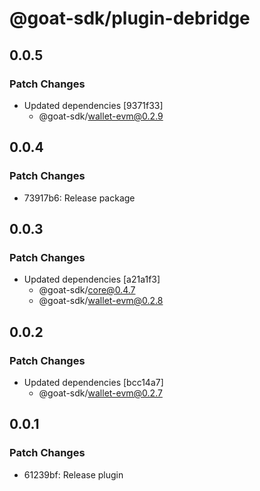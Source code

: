 # @goat-sdk/plugin-debridge

## 0.0.5

### Patch Changes

- Updated dependencies [9371f33]
  - @goat-sdk/wallet-evm@0.2.9

## 0.0.4

### Patch Changes

- 73917b6: Release package

## 0.0.3

### Patch Changes

- Updated dependencies [a21a1f3]
  - @goat-sdk/core@0.4.7
  - @goat-sdk/wallet-evm@0.2.8

## 0.0.2

### Patch Changes

- Updated dependencies [bcc14a7]
  - @goat-sdk/wallet-evm@0.2.7

## 0.0.1

### Patch Changes

- 61239bf: Release plugin
